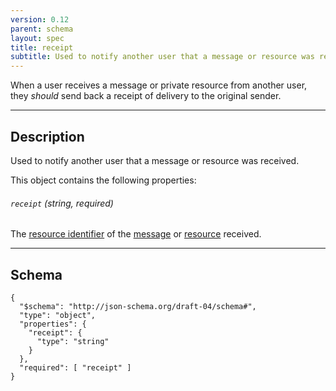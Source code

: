 ```yaml
---
version: 0.12
parent: schema
layout: spec
title: receipt
subtitle: Used to notify another user that a message or resource was received.
---
```



When a user receives a message or private resource from another user,
they *should* send back a receipt of delivery to the original sender.

---

## Description

Used to notify another user that a message or resource was received.

This object contains the following properties:

###### `receipt` *(string, required)*

The [resource identifier](../../journal/resource#resource-identifier) of the
[message](../message) or [resource](../../journal/resource) received.

---

## Schema

	{
	  "$schema": "http://json-schema.org/draft-04/schema#",
	  "type": "object",
	  "properties": {
	    "receipt": {
	      "type": "string"
	    }
	  },
	  "required": [ "receipt" ]
	}
